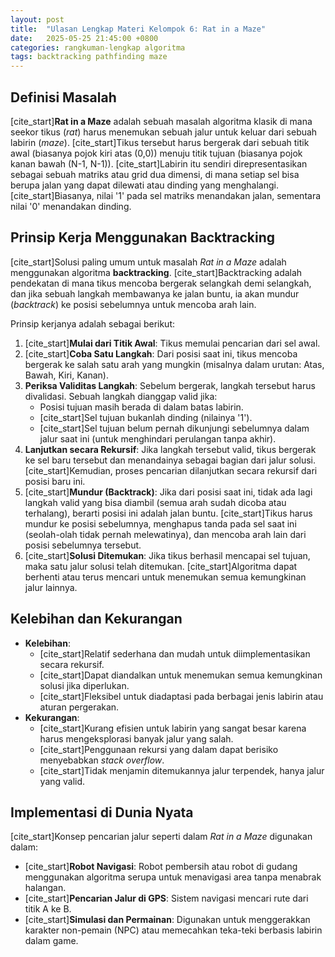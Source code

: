 ```yaml
---
layout: post
title:  "Ulasan Lengkap Materi Kelompok 6: Rat in a Maze"
date:   2025-05-25 21:45:00 +0800
categories: rangkuman-lengkap algoritma
tags: backtracking pathfinding maze
---
```


## Definisi Masalah
[cite_start]**Rat in a Maze** adalah sebuah masalah algoritma klasik di mana seekor tikus (*rat*) harus menemukan sebuah jalur untuk keluar dari sebuah labirin (*maze*).  [cite_start]Tikus tersebut harus bergerak dari sebuah titik awal (biasanya pojok kiri atas (0,0)) menuju titik tujuan (biasanya pojok kanan bawah (N-1, N-1)).  [cite_start]Labirin itu sendiri direpresentasikan sebagai sebuah matriks atau grid dua dimensi, di mana setiap sel bisa berupa jalan yang dapat dilewati atau dinding yang menghalangi.  [cite_start]Biasanya, nilai '1' pada sel matriks menandakan jalan, sementara nilai '0' menandakan dinding. 

## Prinsip Kerja Menggunakan Backtracking
[cite_start]Solusi paling umum untuk masalah *Rat in a Maze* adalah menggunakan algoritma **backtracking**.  [cite_start]Backtracking adalah pendekatan di mana tikus mencoba bergerak selangkah demi selangkah, dan jika sebuah langkah membawanya ke jalan buntu, ia akan mundur (*backtrack*) ke posisi sebelumnya untuk mencoba arah lain. 

Prinsip kerjanya adalah sebagai berikut:
1.  [cite_start]**Mulai dari Titik Awal**: Tikus memulai pencarian dari sel awal. 
2.  [cite_start]**Coba Satu Langkah**: Dari posisi saat ini, tikus mencoba bergerak ke salah satu arah yang mungkin (misalnya dalam urutan: Atas, Bawah, Kiri, Kanan). 
3.  **Periksa Validitas Langkah**: Sebelum bergerak, langkah tersebut harus divalidasi. Sebuah langkah dianggap valid jika:
    * Posisi tujuan masih berada di dalam batas labirin.
    * [cite_start]Sel tujuan bukanlah dinding (nilainya '1'). 
    * [cite_start]Sel tujuan belum pernah dikunjungi sebelumnya dalam jalur saat ini (untuk menghindari perulangan tanpa akhir). 
4.  **Lanjutkan secara Rekursif**: Jika langkah tersebut valid, tikus bergerak ke sel baru tersebut dan menandainya sebagai bagian dari jalur solusi. [cite_start]Kemudian, proses pencarian dilanjutkan secara rekursif dari posisi baru ini. 
5.  [cite_start]**Mundur (Backtrack)**: Jika dari posisi saat ini, tidak ada lagi langkah valid yang bisa diambil (semua arah sudah dicoba atau terhalang), berarti posisi ini adalah jalan buntu.  [cite_start]Tikus harus mundur ke posisi sebelumnya, menghapus tanda pada sel saat ini (seolah-olah tidak pernah melewatinya), dan mencoba arah lain dari posisi sebelumnya tersebut. 
6.  [cite_start]**Solusi Ditemukan**: Jika tikus berhasil mencapai sel tujuan, maka satu jalur solusi telah ditemukan.  [cite_start]Algoritma dapat berhenti atau terus mencari untuk menemukan semua kemungkinan jalur lainnya. 

## Kelebihan dan Kekurangan
* **Kelebihan**:
    * [cite_start]Relatif sederhana dan mudah untuk diimplementasikan secara rekursif. 
    * [cite_start]Dapat diandalkan untuk menemukan semua kemungkinan solusi jika diperlukan. 
    * [cite_start]Fleksibel untuk diadaptasi pada berbagai jenis labirin atau aturan pergerakan. 
* **Kekurangan**:
    * [cite_start]Kurang efisien untuk labirin yang sangat besar karena harus mengeksplorasi banyak jalur yang salah. 
    * [cite_start]Penggunaan rekursi yang dalam dapat berisiko menyebabkan *stack overflow*. 
    * [cite_start]Tidak menjamin ditemukannya jalur terpendek, hanya jalur yang valid. 

## Implementasi di Dunia Nyata
[cite_start]Konsep pencarian jalur seperti dalam *Rat in a Maze* digunakan dalam: 
* [cite_start]**Robot Navigasi**: Robot pembersih atau robot di gudang menggunakan algoritma serupa untuk menavigasi area tanpa menabrak halangan. 
* [cite_start]**Pencarian Jalur di GPS**: Sistem navigasi mencari rute dari titik A ke B. 
* [cite_start]**Simulasi dan Permainan**: Digunakan untuk menggerakkan karakter non-pemain (NPC) atau memecahkan teka-teki berbasis labirin dalam game.
